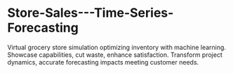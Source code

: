 # Store-Sales---Time-Series-Forecasting
Virtual grocery store simulation optimizing inventory with machine learning. Showcase capabilities, cut waste, enhance satisfaction. Transform project dynamics, accurate forecasting impacts meeting customer needs.
